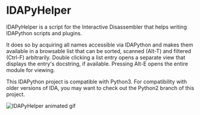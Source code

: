 # IDAPyHelper

IDAPyHelper is a script for the Interactive Disassembler that helps writing IDAPython scripts and plugins.

It does so by acquiring all names accessible via IDAPython and makes them available in a browsable list that can be sorted, scanned (Alt-T) and filtered (Ctrl-F) arbitrarily. Double clicking a list entry opens a separate view that displays the entry's docstring, if available. Pressing Alt-E opens the entire module for viewing.

This IDAPython project is compatible with Python3. For compatibility with older versions of IDA, you may want to check out the Python2 branch of this project.

![IDAPyHelper animated gif](/rsrc/pyhelper.gif?raw=true)